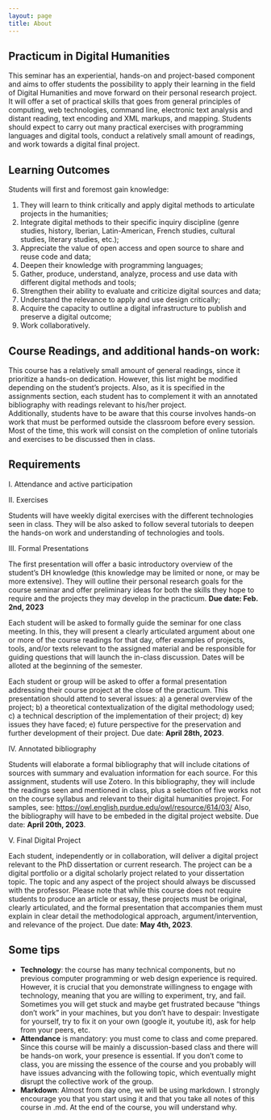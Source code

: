 ```yaml
---
layout: page
title: About
---
```


## Practicum in Digital Humanities  
This seminar has an experiential, hands-on and project-based component and aims to offer students the possibility to apply their learning in the field of Digital Humanities and move forward on their personal research project. It will offer a set of practical skills that goes from general principles of computing, web technologies, command line, electronic text analysis and distant reading, text encoding and XML markups, and mapping. Students should expect to carry out many practical exercises with programming languages and digital tools, conduct a relatively small amount of readings, and work towards a digital final project.  
 
## Learning Outcomes 
Students will first and foremost gain knowledge: 
1. They will learn to think critically and apply digital methods to articulate projects in the humanities; 
2. Integrate digital methods to their specific inquiry discipline (genre studies, history, Iberian, Latin-American, French studies, cultural studies, literary studies, etc.); 
3. Appreciate the value of open access and open source to share and reuse code and data;
4. Deepen their knowledge with programming languages; 
5. Gather, produce, understand, analyze, process and use data with different digital methods and tools; 
6. Strengthen their ability to evaluate and criticize digital sources and data; 
7. Understand the relevance to apply and use design critically;
8. Acquire the capacity to outline a digital infrastructure to publish and preserve a digital outcome; 
9. Work collaboratively.  
 
## Course Readings, and additional hands-on work:  
This course has a relatively small amount of general readings, since it prioritize a hands-on dedication. However, this list might be modified depending on the student’s projects. Also, as it is specified in the assignments section, each student has to complement it with an annotated bibliography with readings relevant to his/her project.  
Additionally, students have to be aware that this course involves hands-on work that must be performed outside the classroom before every session. Most of the time, this work will consist on the completion of online tutorials and exercises to be discussed then in class. 


## Requirements

I. Attendance and active participation

II. Exercises

Students will have weekly digital exercises with the different technologies seen in class. They will be also asked to follow several tutorials to deepen the hands-on work and understanding of technologies and tools.

III. Formal Presentations

The first presentation will offer a basic introductory overview of the student’s DH knowledge (this knowledge may be limited or none, or may be more extensive). They will outline their personal research goals for the course seminar and offer preliminary ideas for both the skills they hope to require and the projects they may develop in the practicum. **Due date: Feb. 2nd, 2023**

Each student will be asked to formally guide the seminar for one class meeting. In this, they will present a clearly articulated argument about one or more of the course readings for that day, offer examples of projects, tools, and/or texts relevant to the assigned material and be responsible for guiding questions that will launch the in-class discussion. Dates will be alloted at the beginning of the semester.

Each student or group will be asked to offer a formal presentation addressing their course project at the close of the practicum. This presentation should attend to several issues: a) a general overview of the project; b) a theoretical contextualization of the digital methodology used; c) a technical description of the implementation of their project; d) key issues they have faced; e) future perspective for the preservation and further development of their project. Due date: **April 28th, 2023**.

IV. Annotated bibliography

Students will elaborate a formal bibliography that will include citations of sources with summary and evaluation information for each source. For this assignment, students will use Zotero. In this bibliography, they will include the readings seen and mentioned in class, plus a selection of five works not on the course syllabus and relevant to their digital humanities project. For samples, see: https://owl.english.purdue.edu/owl/resource/614/03/ Also, the bibliography will have to be embeded in the digital project website. Due date: **April 20th, 2023**.

V. Final Digital Project

Each student, independently or in collaboration, will deliver a digital project relevant to the PhD dissertation or current research. The project can be a digital portfolio or a digital scholarly project related to your dissertation topic. The topic and any aspect of the project should always be discussed with the professor. Please note that while this course does not require students to produce an article or essay, these projects must be original, clearly articulated, and the formal presentation that accompanies them must explain in clear detail the methodological approach, argument/intervention, and relevance of the project. Due date: **May 4th, 2023**.

## Some tips 

- **Technology**: the course has many technical components, but no previous computer programming or web design experience is required. However, it is crucial that you demonstrate willingness to engage with technology, meaning that you are willing to experiment, try, and fail. Sometimes you will get stuck and maybe get frustrated because “things don’t work” in your machines, but you don’t have to despair: Investigate for yourself, try to fix it on your own (google it, youtube it), ask for help from your peers, etc.
- **Attendance** is mandatory: you must come to class and come prepared. Since this course will be mainly a discussion-based class and there will be hands-on work, your presence is essential. If you don’t come to class, you are missing the essence of the course and you probably will have issues advancing with the following topic, which eventually might disrupt the collective work of the group. 
- **Markdown**: Almost from day one, we will be using markdown. I strongly encourage you that you start using it and that you take all notes of this course in .md. At the end of the course, you will understand why. 
